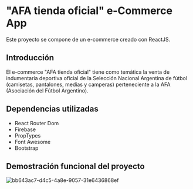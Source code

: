 # "AFA tienda oficial" e-Commerce App

Este proyecto se compone de un e-commerce creado con ReactJS.

## Introducción

El e-commerce "AFA tienda oficial" tiene como temática la venta de indumentaria deportiva oficial de la Selección Nacional Argentina de fútbol (camisetas, pantalones, medias y camperas) perteneciente a la AFA (Asociación del Fútbol Argentino).

## Dependencias utilizadas

- React Router Dom
- Firebase
- PropTypes
- Font Awesome
- Bootstrap

## Demostración funcional del proyecto

![bb643ac7-d4c5-4a8e-9057-31e6436868ef](https://user-images.githubusercontent.com/83318811/135744459-29a99efa-cf1e-4ee0-85ff-06924da99370.gif)
